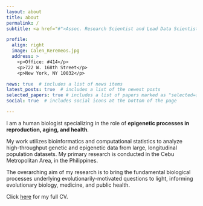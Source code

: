 ```yaml
---
layout: about
title: about
permalink: /
subtitle: <a href="#">Assoc. Research Scientist and Lead Data Scientist - Robert N. Butler Aging Center - Columbia University Mailman School of Public Health </a> 

profile:
  align: right
  image: Calen_Keremeos.jpg
  address: >
    <p>Office: #414</p>
    <p>722 W. 168th Street</p>
    <p>New York, NY 10032</p>

news: true  # includes a list of news items
latest_posts: true  # includes a list of the newest posts
selected_papers: true # includes a list of papers marked as "selected={true}"
social: true  # includes social icons at the bottom of the page

---
```

I am a human biologist specializing in the role of **epigenetic processes in reproduction, aging, and health**.

My work utilizes bioinformatics and computational statistics to analyze high-throughput genetic and epigenetic data from large, longitudinal population datasets. My primary research is conducted in the Cebu Metropolitan Area, in the Philippines. 

The overarching aim of my research is to bring the fundamental biological processes underlying evolutionarily-motivated questions to light, informing evolutionary biology, medicine, and public health.

Click [here](assets/pdf/CPR_CV2.pdf) for my full CV.
